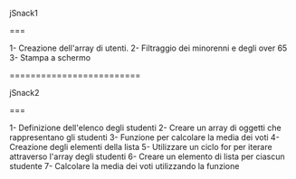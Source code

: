 jSnack1

===

1- Creazione dell'array di utenti.
2- Filtraggio dei minorenni e degli over 65
3- Stampa a schermo

=========================

jSnack2

===

1- Definizione dell'elenco degli studenti
2- Creare un array di oggetti che rappresentano gli studenti
3- Funzione per calcolare la media dei voti
4- Creazione degli elementi della lista
5- Utilizzare un ciclo for per iterare attraverso l'array degli studenti
6- Creare un elemento di lista per ciascun studente
7- Calcolare la media dei voti utilizzando la funzione